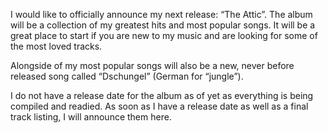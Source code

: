 I would like to officially announce my next release: “The Attic”. The album will be a collection of my greatest hits and most popular songs. It will be a great place to start if you are new to my music and are looking for some of the most loved tracks.

Alongside of my most popular songs will also be a new, never before released song called “Dschungel” (German for “jungle”).

I do not have a release date for the album as of yet as everything is being compiled and readied. As soon as I have a release date as well as a final track listing, I will announce them here.